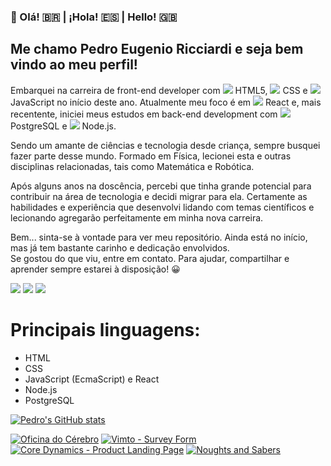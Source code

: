 

### 👋 Olá! 🇧🇷 | ¡Hola! 🇪🇸 | Hello! 🇬🇧

## Me chamo Pedro Eugenio Ricciardi e seja bem vindo ao meu perfil!

Embarquei na carreira de front-end developer com <img src="https://img.icons8.com/color/20/000000/html-5--v1.png"/> HTML5, <img src="https://img.icons8.com/color/20/000000/css3.png"/> CSS e <img src="https://img.icons8.com/color/20/000000/javascript--v1.png"/> JavaScript no início deste ano.
Atualmente meu foco é em <img src="https://img.icons8.com/ultraviolet/20/000000/react--v1.png"/> React e, mais recentente, iniciei meus estudos em back-end development com <img src="https://img.icons8.com/color/20/000000/postgreesql.png"/> PostgreSQL e <img src="https://img.icons8.com/color/32/000000/nodejs.png"/> Node.js.

Sendo um amante de ciências e tecnologia desde criança, sempre busquei fazer parte desse mundo. Formado em Física, lecionei esta e outras disciplinas relacionadas, tais como Matemática e Robótica.

Após alguns anos na doscência, percebi que tinha grande potencial para contribuir na área de tecnologia e decidi migrar para ela. Certamente as habilidades e experiência que desenvolvi lidando com temas científicos e lecionando agregarão perfeitamente em minha nova carreira.

Bem... sinta-se à vontade para ver meu repositório. Ainda está no início, mas já tem bastante carinho e dedicação envolvidos.\
Se gostou do que viu, entre em contato. Para ajudar, compartilhar e aprender sempre estarei à disposição! 😀

<a href="https://www.linkedin.com/in/pedro-eugenio-ricciardi-a356a2219/" target="_blank"><img src="https://img.icons8.com/color/40/000000/linkedin.png"/></a>  <a href="https://www.facebook.com/pedroeugenio.ricciardi" target="_blank"><img src="https://img.icons8.com/fluency/40/000000/facebook-circled.png"/></a>  <a href="https://www.instagram.com/pedroeugenioricciardi" target="_blank"><img src="https://img.icons8.com/fluency/40/000000/instagram-new.png"/></a>

# Principais linguagens:
* HTML
* CSS
* JavaScript (EcmaScript) e React
* Node.js
* PostgreSQL

[![Pedro's GitHub stats](https://github-readme-stats.vercel.app/api?username=PERicci&count_private=true&show_icons=true&theme=github_dark&border_color=303035)](https://github.com/PERicci?tab=repositories)

[![Oficina do Cérebro](https://github-readme-stats.vercel.app/api/pin/?username=PERicci&repo=Oficina_do_Cerebro_FE&show_icons=true&theme=github_dark&border_color=303035)](https://github.com/PERicci/Oficina_do_Cerebro_FE)
[![Vimto - Survey Form](https://github-readme-stats.vercel.app/api/pin/?username=PERicci&repo=FCC-1-2-Survey_Form&show_icons=true&theme=github_dark&border_color=303035)](https://github.com/PERicci/FCC-1-2-Survey_Form)
[![Core Dynamics - Product Landing Page](https://github-readme-stats.vercel.app/api/pin/?username=PERicci&repo=FCC-1-3-Product_Landing_Page&show_icons=true&theme=github_dark&border_color=303035)](https://github.com/PERicci/FCC-1-3-Product_Landing_Page)
[![Noughts and Sabers](https://github-readme-stats.vercel.app/api/pin/?username=PERicci&repo=Noughts_and_Sabers&show_icons=true&theme=github_dark&border_color=303035)](https://github.com/PERicci/Noughts_and_Sabers)
